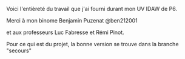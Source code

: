 Voici l'entièreté du travail que j'ai fourni durant mon UV IDAW de P6.

Merci à mon binome Benjamin Puzenat @ben212001

et aux professeurs Luc Fabresse et Rémi Pinot.

Pour ce qui est du projet, la bonne version se trouve dans la branche "secours"
